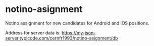 # notino-asignment
Notino assignment for new candidates for Android and iOS positions.

Address for server data is:
https://my-json-server.typicode.com/cernfr1993/notino-asignment/db
